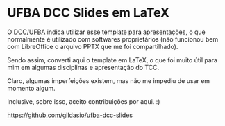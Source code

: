 # UFBA DCC Slides em LaTeX

O [DCC/UFBA](https://dcc.ufba.br) indica utilizar esse template para
apresentações, o que normalmente é utilizado com softwares proprietários (não
funcionou bem com LibreOffice o arquivo PPTX que me foi compartilhado).

Sendo assim, converti aqui o template em LaTeX, o que foi muito útil para mim em
algumas disciplinas e apresentação do TCC.

Claro, algumas imperfeições existem, mas não me impediu de usar em momento
algum.

Inclusive, sobre isso, aceito contribuições por aqui. :)

https://github.com/gildasio/ufba-dcc-slides
